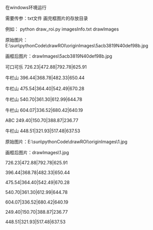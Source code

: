在windows环境运行

需要传参：txt文件 画完框图片的存放目录

例如：
python draw_roi.py imagesInfo.txt drawImages

原始图片：E:\sun\pythonCode\drawROI\originImages\5acb3819N40def98b.jpg

画框后图片：drawImages\5acb3819N40def98b.jpg

可口可乐 726.23|472.88|792.78|625.91

牛栏山 396.44|368.78|482.33|650.44

牛栏山 475.54|364.40|542.49|670.28

牛栏山 540.70|361.30|612.99|644.78

牛栏山 604.07|336.52|680.42|640.19

ABC 249.40|150.70|388.87|236.77

牛栏山 448.51|321.93|517.48|637.53

原始图片：E:\sun\pythonCode\drawROI\originImages\1.jpg

画框后图片：drawImages\1.jpg

 726.23|472.88|792.78|625.91
 
 396.44|368.78|482.33|650.44
 
 475.54|364.40|542.49|670.28
 
 540.70|361.30|612.99|644.78
 
 604.07|336.52|680.42|640.19
 
 249.40|150.70|388.87|236.77
 
 448.51|321.93|517.48|637.53
